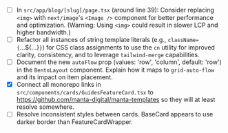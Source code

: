 - [ ] In `src/app/blog/[slug]/page.tsx` (around line 39): Consider replacing `<img>` with `next/image`'s `<Image />` component for better performance and optimization. (Warning: Using `<img>` could result in slower LCP and higher bandwidth.)
- [ ] Refactor all instances of string template literals (e.g., `className={`...${...}`}`) for CSS class assignments to use the `cn` utility for improved clarity, consistency, and to leverage `tailwind-merge` capabilities.
- [ ] Document the new `autoFlow` prop (values: 'row', 'column', default: 'row') in the `BentoLayout` component. Explain how it maps to `grid-auto-flow` and its impact on item placement.
- [x] Connect all monorepo links in `src/components/cards/GuidesFeatureCard.tsx` to https://github.com/manta-digital/manta-templates so they will at least resolve somewhere.
- [ ] Resolve inconsistent styles between cards.  BaseCard appears to use darker border than FeatureCardWrapper.
